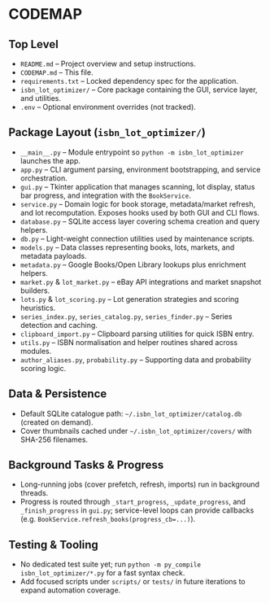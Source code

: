# CODEMAP

## Top Level
- `README.md` – Project overview and setup instructions.
- `CODEMAP.md` – This file.
- `requirements.txt` – Locked dependency spec for the application.
- `isbn_lot_optimizer/` – Core package containing the GUI, service layer, and utilities.
- `.env` – Optional environment overrides (not tracked).

## Package Layout (`isbn_lot_optimizer/`)
- `__main__.py` – Module entrypoint so `python -m isbn_lot_optimizer` launches the app.
- `app.py` – CLI argument parsing, environment bootstrapping, and service orchestration.
- `gui.py` – Tkinter application that manages scanning, lot display, status bar progress,
  and integration with the `BookService`.
- `service.py` – Domain logic for book storage, metadata/market refresh, and lot
  recomputation. Exposes hooks used by both GUI and CLI flows.
- `database.py` – SQLite access layer covering schema creation and query helpers.
- `db.py` – Light-weight connection utilities used by maintenance scripts.
- `models.py` – Data classes representing books, lots, markets, and metadata payloads.
- `metadata.py` – Google Books/Open Library lookups plus enrichment helpers.
- `market.py` & `lot_market.py` – eBay API integrations and market snapshot builders.
- `lots.py` & `lot_scoring.py` – Lot generation strategies and scoring heuristics.
- `series_index.py`, `series_catalog.py`, `series_finder.py` – Series detection and caching.
- `clipboard_import.py` – Clipboard parsing utilities for quick ISBN entry.
- `utils.py` – ISBN normalisation and helper routines shared across modules.
- `author_aliases.py`, `probability.py` – Supporting data and probability scoring logic.

## Data & Persistence
- Default SQLite catalogue path: `~/.isbn_lot_optimizer/catalog.db` (created on demand).
- Cover thumbnails cached under `~/.isbn_lot_optimizer/covers/` with SHA-256 filenames.

## Background Tasks & Progress
- Long-running jobs (cover prefetch, refresh, imports) run in background threads.
- Progress is routed through `_start_progress`, `_update_progress`, and
  `_finish_progress` in `gui.py`; service-level loops can provide callbacks (e.g.
  `BookService.refresh_books(progress_cb=...)`).

## Testing & Tooling
- No dedicated test suite yet; run `python -m py_compile isbn_lot_optimizer/*.py`
  for a fast syntax check.
- Add focused scripts under `scripts/` or `tests/` in future iterations to expand
  automation coverage.
